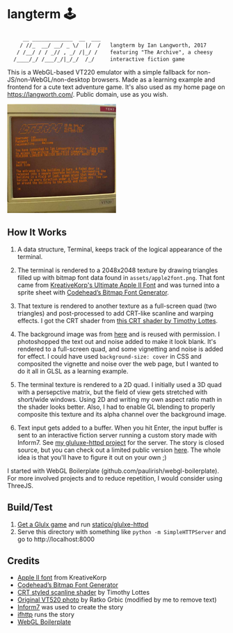 # langterm 🕹️

```
     __ _____________  __  ___
    / //_  __/ __/ _ \/  |/  /   langterm by Ian Langworth, 2017
   / /__/ / / _// , _/ /|_/ /    featuring "The Archive", a cheesy
  /____/_/ /___/_/|_/_/  /_/     interactive fiction game

```

This is a WebGL-based VT220 emulator with a simple fallback for non-JS/non-WebGL/non-desktop browsers. Made as a learning example and frontend for a cute text adventure game. It's also used as my home page on https://langworth.com/. Public domain, use as you wish.

<img src="https://github.com/statico/langterm/blob/master/assets/screenshot.jpg?raw=true" width="250"/>

## How It Works

1. A data structure, Terminal, keeps track of the logical appearance of the
   terminal.

1. The terminal is rendered to a 2048x2048 texture by drawing triangles filled up with bitmap font data found in `assets/apple2font.png`. That font came from [KreativeKorp's Ultimate Apple II Font](http://www.kreativekorp.com/software/fonts/apple2.shtml) and was turned into a sprite sheet with [Codehead’s Bitmap Font Generator](http://www.codehead.co.uk/cbfg/).

1. That texture is rendered to another texture as a full-screen quad (two triangles) and post-processed to add CRT-like scanline and warping effects. I got the CRT shader from [this CRT shader by Timothy Lottes](https://www.shadertoy.com/view/XsjSzR).

1. The background image was from [here](https://goo.gl/AHU79T) and is reused with permission. I photoshopped the text out and noise added to make it look blank. It's rendered to a full-screen quad, and some vignetting and noise is added for effect. I could have used `background-size: cover` in CSS and composited the vignette and noise over the web page, but I wanted to do it all in GLSL as a learning example.

1. The terminal texture is rendered to a 2D quad. I initially used a 3D quad with a persepctive matrix, but the field of view gets stretched with short/wide windows. Using 2D and writing my own aspect ratio math in the shader looks better. Also, I had to enable GL blending to properly composite this texture and its alpha channel over the background image.

1. Text input gets added to a buffer. When you hit Enter, the input buffer is sent to an interactive fiction server running a custom story made with Inform7. See [my gluluxe-httpd project](https://github.com/statico/glulxe-httpd) for the server. The story is closed source, but you can check out a limited public version [here](https://github.com/statico/the-archive-public). The whole idea is that you'll have to figure it out on your own ;)

I started with WebGL Boilerplate (github.com/paulirish/webgl-boilerplate). For more involved projects and to reduce repetition, I would consider using ThreeJS.

## Build/Test

1. [Get a Glulx game](https://github.com/statico/glulxe-httpd#get-started) and run [statico/glulxe-httpd](https://github.com/statico/glulxe-httpd)
2. Serve this directory with something like `python -m SimpleHTTPServer` and go to http://localhost:8000

## Credits

- [Apple II font](http://www.kreativekorp.com/software/fonts/apple2.shtml) from KreativeKorp
- [Codehead’s Bitmap Font Generator](http://www.codehead.co.uk/cbfg/)
- [CRT styled scanline shader](https://www.shadertoy.com/view/XsjSzR) by Timothy Lottes
- [Original VT520 photo](https://goo.gl/AHU79T) by Ratko Grbic (modified by me to remove text)
- [Inform7](http://inform7.com/) was used to create the story
- [ifhttp](https://github.com/statico/ifhttp) runs the story
- [WebGL Boilerplate](https://github.com/paulirish/webgl-boilerplate)
